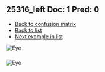 ## 25316_left Doc: 1 Pred: 0
- [Back to confusion matrix](https://github.com/juliandewit/kaggle_retinopathy/blob/master/matrix.md)
- [Back to list](https://github.com/juliandewit/kaggle_retinopathy/blob/master/lists/10/list.md)
- [Next example in list](https://github.com/juliandewit/kaggle_retinopathy/blob/master/lists/10/25/25417_left.md)

![Eye](https://retinopaty.blob.core.windows.net/size1024/25316_left_1.jpeg)

### 

![Eye]()
